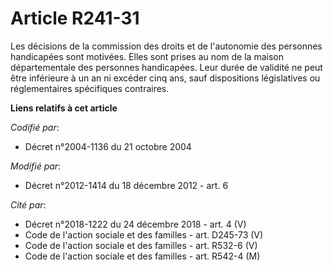 # Article R241-31

Les décisions de la commission des droits et de l'autonomie des personnes handicapées  sont motivées. Elles sont prises au
nom de la maison départementale des personnes handicapées. Leur durée de validité ne peut être inférieure à un an ni excéder
cinq ans, sauf dispositions législatives ou réglementaires spécifiques contraires.

**Liens relatifs à cet article**

_Codifié par_:

  - Décret n°2004-1136 du 21 octobre 2004

_Modifié par_:

  - Décret n°2012-1414 du 18 décembre 2012 - art. 6

_Cité par_:

  - Décret n°2018-1222 du 24 décembre 2018 - art. 4 (V)
  - Code de l'action sociale et des familles - art. D245-73 (V)
  - Code de l'action sociale et des familles - art. R532-6 (V)
  - Code de l'action sociale et des familles - art. R542-4 (M)
